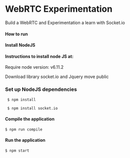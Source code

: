 # WebRTC Experimentation

Build a WebRTC and Experimentation a learn with Socket.io

#### How to run

####  Install NodeJS

#### Instructions to install node JS at:

Require node version: v6.11.2

Download library socket.io and Jquery move public

### Set up NodeJS dependencies
```
 $ npm install
 
 $ npm install socket.io
```
#### Compile the application
```
$ npm run compile
```
#### Run the application
```
$ npm start
```

